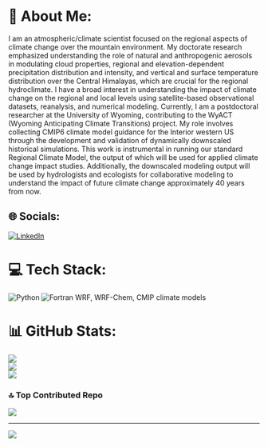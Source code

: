 # 💫 About Me:
I am an atmospheric/climate scientist focused on the regional aspects of climate change over the mountain environment.  My doctorate research emphasized understanding the role of natural and anthropogenic aerosols in modulating cloud properties, regional and elevation-dependent precipitation distribution and intensity, and vertical and surface temperature distribution over the Central Himalayas, which are crucial for the regional hydroclimate. I have a broad interest in understanding the impact of climate change on the regional and local levels using satellite-based observational datasets, reanalysis, and numerical modeling.  Currently, I am a postdoctoral researcher at the University of Wyoming, contributing to the WyACT (Wyoming Anticipating Climate Transitions) project.   My role involves collecting CMIP6 climate model guidance for the Interior western US through the development and validation of dynamically downscaled historical simulations. This work is instrumental in running our standard Regional Climate Model, the output of which will be used for applied climate change impact studies. Additionally, the downscaled modeling output will be used by hydrologists and ecologists for collaborative modeling to understand the impact of future climate change approximately 40 years from now.


## 🌐 Socials:
[![LinkedIn](https://img.shields.io/badge/LinkedIn-%230077B5.svg?logo=linkedin&logoColor=white)](https://linkedin.com/in/https://www.linkedin.com/in/pramod-adhikari-ph-d-773a276a/) 

# 💻 Tech Stack:
![Python](https://img.shields.io/badge/python-3670A0?style=for-the-badge&logo=python&logoColor=ffdd54) ![Fortran](https://img.shields.io/badge/Fortran-%23734F96.svg?style=for-the-badge&logo=fortran&logoColor=white) 
WRF,
WRF-Chem,
CMIP climate models

# 📊 GitHub Stats:
![](https://github-readme-stats.vercel.app/api?username=pramodadhikari&theme=dark&hide_border=false&include_all_commits=false&count_private=false)<br/>
![](https://github-readme-streak-stats.herokuapp.com/?user=pramodadhikari&theme=dark&hide_border=false)<br/>
![](https://github-readme-stats.vercel.app/api/top-langs/?username=pramodadhikari&theme=dark&hide_border=false&include_all_commits=false&count_private=false&layout=compact)

### 🔝 Top Contributed Repo
![](https://github-contributor-stats.vercel.app/api?username=pramodadhikari&limit=5&theme=dark&combine_all_yearly_contributions=true)

---
[![](https://visitcount.itsvg.in/api?id=pramodadhikari&icon=0&color=0)](https://visitcount.itsvg.in)

<!-- Proudly created with GPRM ( https://gprm.itsvg.in ) -->
